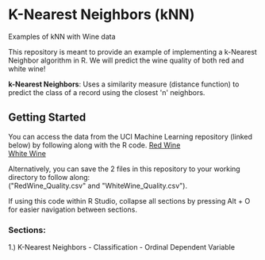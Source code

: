# K-Nearest Neighbors (kNN)
Examples of kNN with Wine data

This repository is meant to provide an example of implementing a k-Nearest Neighbor algorithm in R.  We will predict the wine quality of both red and white wine! 

**k-Nearest Neighbors**: Uses a similarity measure (distance function) to predict the class of a record using the closest 'n' neighbors. 

## Getting Started

You can access the data from the UCI Machine Learning repository (linked below) by following along with the R code.
[Red Wine](https://archive.ics.uci.edu/ml/machine-learning-databases/wine-quality/winequality-red.csv)  
[White Wine](https://archive.ics.uci.edu/ml/machine-learning-databases/wine-quality/winequality-white.csv)

Alternatively, you can save the 2 files in this repository to your working directory to follow along:  
("RedWine_Quality.csv" and "WhiteWine_Quality.csv").
  
If using this code within R Studio, collapse all sections by pressing Alt + O for easier navigation between sections.  

### Sections:

1.)  K-Nearest Neighbors - Classification - Ordinal Dependent Variable
